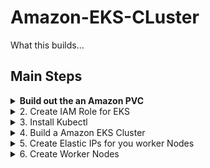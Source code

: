 # Amazon-EKS-CLuster

What this builds...


## Main Steps
<details>
  <summary> <B> Build out the an Amazon PVC </B></summary>
  
  ## Heading
## Build a VPC for EKS

[Amazon EKS Cloudformation VPC template](https://amazon-eks.s3-us-west-2.amazonaws.com/cloudformation/2018-11-07/amazon-eks-sample.yaml) 
```
https://amazon-eks.s3-us-west-2.amazonaws.com/cloudformation/2018-11-07/amazon-eks-sample.yaml
```

</details>

<details>
  <summary> 2. Create IAM Role for EKS </summary>

 **Estimated Cost:**  not really any here. 
* Open the IAM console at https://console.aws.amazon.com/iam/ .
* Choose Roles, then Create role .
* Choose EKS from the list of services, then EKS - Cluster for your use case, and then Next: Permissions .
* Choose Next: Tags .
 * (Optional) Add metadata to the role by attaching tags as key–value pairs. For more information about using tags in...


</details>


<details>
  <summary> 3. Install Kubectl </summary>

     * Sub bullets
</details>

<details>
  <summary> 4. Build a Amazon EKS Cluster </summary>
  
  **Estimated Cost:**  $0.20/hr
  
  * Log into the AWS Console
 
  
</details>


<details>
  <summary> 5. Create Elastic IPs for you worker Nodes </summary>

  **Estimated Cost:**  your basically charged for them when they aren't attached to any running worker nodes.
                 $0.005 per IP address associated with a running instance per hour on a pro rata basis
                 
     
     
</details>

<details>
  <summary> 6. Create Worker Nodes </summary>
  
  **Estimated Cost:** Hourly cost of running the ec2 servers

  [Check here!](https://docs.aws.amazon.com/eks/latest/userguide/eks-optimized-ami.html#gpu-ami) to ensure you are using appropriate versions 

  The AWS CloudFormation node template:  

  ```
  https://amazon-eks.s3.us-west-2.amazonaws.com/cloudformation/2020-10-29/amazon-eks-nodegroup.yaml  
  ```

|Kubernetes version 1.18.8  | x86 |
|:------------------------------------|:--|
| Region	|  AMI ID	 |
|US East (Ohio) (us-east-2)  | ami-0dc6bc43da1b962d8	|
|US East (N. Virginia) (us-east-1) | ami-0fae38e27c6113140	|
|US West (Oregon) (us-west-2)	 | ami-04f0f3d381d07e0b6 |
US West (N. California) (us-west-1)	| ami-002e04ca6d86d255e |


| Kubernetes version 1.17.11 | x86 |
|:------------------------------------|:--|
| Region	|  AMI ID	 |
| US East (Ohio) (us-east-2)          | ami-0135903686f192ffe	|
| US East (N. Virginia) (us-east-1)   |	ami-07250434f8a7bc5f1 |
| US West (Oregon) (us-west-2)	      | ami-0c62450bce8f4f57f |
| US West (N. California) (us-west-1)	| ami-05bfd72ad17ebedb8 | 

###  Filling out the form:
The **ClusterName** in your node AWS CloudFormation template must **exactly match** the name of the cluster you want your nodes to join


**TROUBLESHOOTING** the cloudformation script (because you do everything perfectly - everytime!)
* The node is not tagged as being owned by the cluster. Your nodes must have the following tag applied to them, where <cluster-name> is replaced with the name of your cluster.
  

|Key	|Value|
|:-|:-|
|kubernetes.io/cluster/<cluster-name> | owned|


* The nodes may not be able to access the cluster using a public IP address. Ensure that nodes deployed in public subnets are assigned a public IP address. If not, you can associate an elastic IP address to a node after it's launched.

If you STILL have problems go [Here](https://docs.aws.amazon.com/eks/latest/userguide/troubleshooting.html)

  

</details>

